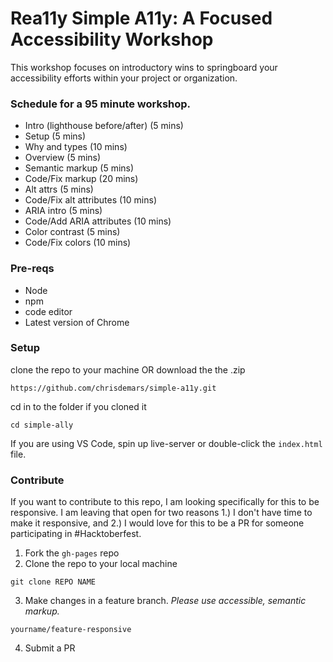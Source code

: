# Rea11y Simple A11y: A Focused Accessibility Workshop

This workshop focuses on introductory wins to springboard your accessibility efforts within your project or organization.

### Schedule for a 95 minute workshop.
* Intro (lighthouse before/after) (5 mins)
* Setup (5 mins)
* Why and types (10 mins)
* Overview (5 mins)
* Semantic markup (5 mins)
* Code/Fix markup (20 mins)
* Alt attrs (5 mins)
* Code/Fix alt attributes (10 mins)
* ARIA intro (5 mins)
* Code/Add ARIA attributes (10 mins)
* Color contrast (5 mins)
* Code/Fix colors (10 mins)

### Pre-reqs
* Node
* npm
* code editor
* Latest version of Chrome

### Setup
clone the repo to your machine OR download the the .zip

`https://github.com/chrisdemars/simple-a11y.git`

cd in to the folder if you cloned it

`cd simple-ally`

If you are using VS Code, spin up live-server or double-click the `index.html` file.

### Contribute
If you want to contribute to this repo, I am looking specifically for this to be responsive. I am leaving that open for two reasons 1.) I don't have time to make it responsive, and 2.) I would love for this to be a PR for someone participating in #Hacktoberfest.

1. Fork the `gh-pages` repo
2. Clone the repo to your local machine

`git clone REPO NAME`

3. Make changes in a feature branch. *Please use accessible, semantic markup.*

`yourname/feature-responsive`

4. Submit a PR

